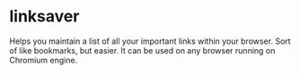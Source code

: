 # linksaver
Helps you maintain a list of all your important links within your browser. Sort of like bookmarks, but easier. It can be used on any browser running on Chromium engine.
